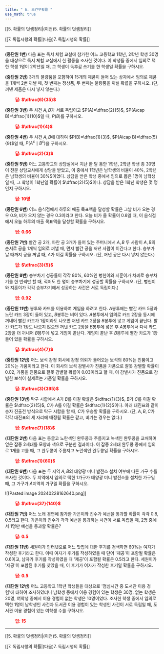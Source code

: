 ```yaml
---
title: " 6. 조건부확률 "
use_math: true
---
```

[[5. 확률의 덧셈정리|(이전)5. 확률의 덧셈정리]]

[[7. 독립시행의 확률|(다음)7. 독립시행의 확률]]

***

**(중단원 1번)** 다음 표는 독서 체험 교실에 참가한 어느 고등학교 1학년, 2학년 학생 30명을 대상으로 독서 체험 교실에서 한 활동을 조사한 것이다. 이 학생들 중에서 임의로 택한 학생 1명이 2학년일 때, 그 학생이 독후감 쓰기를 한 학생일 확률을 구하시오. 

**(중단원 2번)** 3개의 불량품을 포함하여 15개의 제품이 들어 있는 상자에서 임의로 제품을 1개씩 2번 꺼낼 때, 첫 번째는 정상품, 두 번째는 불량품을 꺼낼 확률을 구하시오. (단, 꺼낸 제품은 다시 넣지 않는다.)

**<span style="color: red;">$\qquad$답: $\dfrac{6}{35}$</span>**

**(중단원 3번)** 두 사건 $A, B$가 서로 독립이고 $P(A)=\dfrac{2}{5}$, $P(A\cap B)=\dfrac{1}{10}$일 때, $P(B)$를 구하시오.

**<span style="color: red;">$\qquad$답: $\dfrac{1}{4}$</span>**

**(중단원 4번)** 두 사건 $A, B$에 대하여 $P(B)=\dfrac{1}{3}$, $P(A\cap B)=\dfrac{5}{9}$일 때, $P(A^c\mid B^c)$을 구하시오.

**<span style="color: red;">$\qquad$답: $\dfrac{2}{3}$</span>**

**(중단원 5번)** 어느 고등학교의 상담실에서 지난 한 달 동안 1학년, 2학년 학생 총 30명이 전문 상담교사에게 상담을 받았고, 이 중에서 1학년은 남학생의 비율이 $40\%$, 2학년은 남학생의 비율이 $30\%$$이었다. 상담을 받은 학생 중에서 임의로 뽑은 1명이 남학생일 때, 그 학생이 1학년일 확률이 $\dfrac{2}{5}$이다. 상담을 받은 1학년 학생은 몇 명인지 구하시오.

**<span style="color: red;">$\qquad$답: $10$명</span>**

**(중단원 6번)** 어느 음식점에서 하루의 매출 목표액을 달성할 확률은 그날 비가 오는 경우 0.9, 비가 오지 않는 경우 0.3이라고 한다. 오늘 비가 올 확률이 0.6일 때, 이 음식점에서 오늘 하루의 매출 목표액을 달성할 확률을 구하시오. 

**<span style="color: red;">$\qquad$답: $0.66$</span>**

**(중단원 7번)** 빨간 공 2개, 파란 공 3개가 들어 있는 주머니에서 $A, B$ 두 사람이 $A, B$의 순서로 공을 1개씩 임의로 꺼낼 때, 먼저 빨간 공을 꺼낸 사람이 이긴다고 한다. 승부가 날 때까지 공을 꺼낼 때, $A$가 이길 확률을 구하시오. (단, 꺼낸 공은 다시 넣지 않는다.)

**<span style="color: red;">$\qquad$답: $\dfrac{3}{5}$</span>**

**(중단원 8번)** 승부차기 성공률이 각각 $80\%$, $60\%$인 병헌이와 지훈이가 차례로 승부차기를 한 번씩만 할 때, 적어도 한 명이 승부차기에 성공할 확률을 구하시오. (단, 병헌이와 지훈이가 각각 승부차기에서 성공하는 사건은 서로 독립이다.)

**<span style="color: red;">$\qquad$답: $0.92$</span>**

**(중단원 11번)** 봉투와 카드를 이용하여 게임을 하려고 한다. $A$봉투에는 빨간 카드 5장과 노란 카드 3장이 들어 있고, $B$봉투는 비어 있다. $A$봉투에서 임의로 카드 2장을 동시에 꺼내어 빨간 카드가 1장이라도 나오면 꺼낸 카드 2장을 $B$봉투에 넣고 게임이 끝난다. 빨간 카드가 1장도 나오지 않으면 꺼낸 카드 2장을 $B$봉투에 넣은 후 $A$봉투에서 다시 카드 2장을 더 꺼내어 $B$봉투에 넣고 게임이 끝난다. 게임이 끝난 후 $B$봉투에 빨간 카드가 1장 들어 있을 확률을 구하시오.

**<span style="color: red;">$\qquad$답: $\dfrac{4}{7}$</span>**

**(중단원 12번)** 어느 보석 감정 회사에 감정 의뢰가 들어오는 보석의 $80\%$는 진품이고 $20\%$는 가품이라고 한다. 이 회사의 보석 감별사가 진품을 가품으로 잘못 감별할 확률이 0.02, 가품을 진품으로 잘못 감별할 확률이 0.03이라고 할 때, 이 감별사가 진품으로 감별한 보석이 실제로는 가품일 확률을 구하시오.

**<span style="color: red;">$\qquad$답: $\dfrac{3}{395}$</span>**

**(중단원 13번)** 탁구 시합에서 $A$가 $B$를 이길 확률은 $\dfrac{1}{3}$, $B$가 $C$를 이길 확률은 $\dfrac{2}{5}$, $C$가 $A$를 이길 확률은 $\dfrac{1}{2}$이다. 아래 대진표와 같이 승자 진출전 방식으로 탁구 시합을 할 때, $C$가 우승할 확률을 구하시오. (단, $A, B, C$가 각각 대진표의 세 자리에 배정될 확률은 같고, 비기는 경우는 없다.)

**<span style="color: red;">$\qquad$답: $\dfrac{7}{18}$</span>**

**(대단원 2번)** 다음 표는 둥글고 노란색인 완두콩과 주름지고 녹색인 완두콩을 교배하여 얻은 잡종 2세대를 모양과 색으로 구분한 결과이다. 이 잡종 2세대 완두콩 중에서 임의로 1개를 고를 때, 그 완두콩이 주름지고 노란색인 완두콩일 확률을 구하시오.

**<span style="color: red;">$\qquad$답: $\dfrac{1}{60}$</span>**

**(대단원 6번)** 다음 표는 두 지역 $A, B$의 태양광 미니 발전소 설치 여부에 따른 가구 수를 조사한 것이다. 두 지역에서 임의로 택한 1가구가 태양광 미니 발전소를 설치한 가구일 때, 그 가구가 $A$지역의 가구일 확률을 구하시오.

![[Pasted image 20240228162640.png]]

**<span style="color: red;">$\qquad$답: $\dfrac{37}{140}$</span>**

**(대단원 7번)** 어느 노래 경연에 참가한 가은이와 진수가 예선을 통과할 확률이 각각 0.8, 0.5라고 한다. 가은이와 진수가 각각 예선을 통과하는 사건이 서로 독립일 때, 2명 중에서 1명만 예선을 통과할 확률은?

**<span style="color: red;">$\qquad$답: $0.5$</span>**

**(대단원 11번)** 세원이가 인터넷으로 어느 맛집에 대한 후기를 검색하면 $60\%$는 여자가 작성한 후기라고 한다. 이때 여자가 후기를 작성하였을 때 단어 '제공'이 포함될 확률은 0.6이고, 남자가 후기를 작셩하였을 때 '제공'이 포함될 확률은 0.5라고 한다. 세원이가 '제공'이 포함된 후기를 찾았을 때, 이 후기가 여자가 작성한 후기일 확률을 구하시오.

**<span style="color: red;">$\qquad$답: $0.5$</span>**

**(대단원 12번)** 어느 고등학교 1학년 학생들을 대상으로 '점심시간 중 도서관 이용 경험'에 대하여 조사하였더니 남학생 중에서 이용 경험이 있는 학생은 30명, 없는 학생은 20명, 여학생 중에서 이용 경험이 없는 학생은 10명이었다. 조사한 학생 중에서 임의로 택한 1명이 남학생인 사건과 도서관 이용 경험이 있는 학생인 사건이 서로 독립일 때, 도서관 이용 경험이 있는 여학생 수를 구하시오.

**<span style="color: red;">$\qquad$답: $15$</span>**




***
[[5. 확률의 덧셈정리|(이전)5. 확률의 덧셈정리]]

[[7. 독립시행의 확률|(다음)7. 독립시행의 확률]]